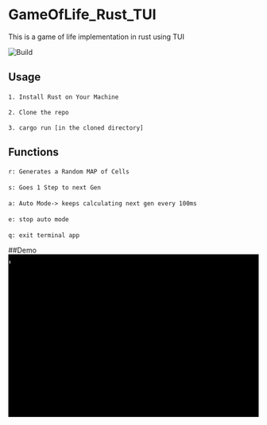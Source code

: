 # GameOfLife_Rust_TUI
This is a game of life implementation in rust using TUI

![Build](https://github.com/RoKu1/GameOfLife_Rust_TUI/actions/workflows/rust.yml/badge.svg?branch=main)



## Usage
`1. Install Rust on Your Machine`

`2. Clone the repo`

`3. cargo run [in the cloned directory]`

## Functions
```
r: Generates a Random MAP of Cells

s: Goes 1 Step to next Gen

a: Auto Mode-> keeps calculating next gen every 100ms

e: stop auto mode

q: exit terminal app
```

##Demo
![screen-gif](./working_tui_gol.gif)